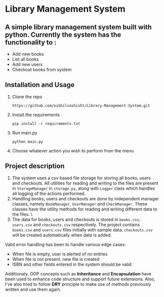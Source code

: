 # Library Management System

## A simple library management system built with python. Currently the system has the functionality to : 
- Add new books
- List all books
- Add new users
- Checkout books from system

## Installation and Usage
1. Clone the repo
   ```
   https://github.com/nikhilvashisht/Library-Management-System.git
   ```
2. Install the requirements
   ```
   pip install -r requirements.txt
   ```
3. Run main.py
   ```
   python main.py
   ```
4. Choose whatever action you wish to perform from the menu

## Project description
1. The system uses a csv based file storage for storing all books, users and checkouts. All utilities for reading and writing to the files
are present in `StorageManager` in `storage.py`, along with `Logger` class which handles all logging of the actions performed. 
2. Handling books, users and checkouts are done by independent manager classes, namely `BookManager`, `UserManager` and `CheckManager`. These classes
have the utility methods for reading and writing different data to the files. \
3. The data for books, users and checkouts is stored in `books.csv`, `users.csv` and `checkouts.csv` respectively. The project contains `books.csv` and `users.csv` files initially with sample data. `checkouts.csv` will be created automatically when data is added.

Valid error handling has been to handle various edge cases: 
- When file is empty, user is alerted of no entries
- When file is not present, new file is created
- ISBN and other fields entered in the system should be valid

Additionaly, OOP concepts such as **Inheritance** and **Encapsulation** have been used to enhance code structure and support future extensions. Also, I've also tried to follow **DRY** principle to make use of methods previously written and use them again.
